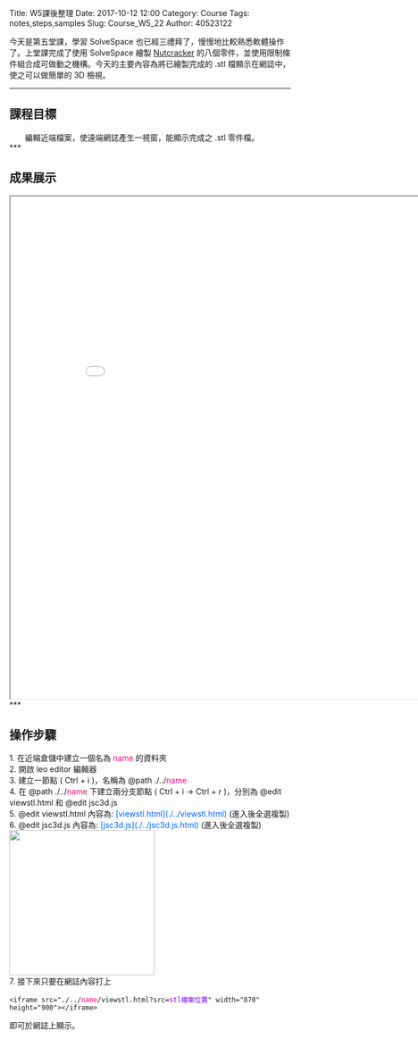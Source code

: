 Title: W5課後整理
Date: 2017-10-12 12:00
Category: Course
Tags: notes,steps,samples
Slug: Course_W5_22
Author: 40523122
    
 今天是第五堂課，學習 SolveSpace 也已經三禮拜了，慢慢地比較熟悉軟體操作了。上堂課完成了使用 SolveSpace 繪製 <font color="#0066FF">[Nutcracker](https://mde1a1.kmol.info/2017fall/raw/ProEMechanism.pdf?name=a48a8c10af4e636b37ff9c8bc6e98ff00af0ac44) </font> 的八個零件，並使用限制條件組合成可做動之機構。今天的主要內容為將已繪製完成的 .stl 檔顯示在網誌中，使之可以做簡單的 3D 檢視。
<!-- PELICAN_END_SUMMARY -->
***
<h2>課程目標</h2>
　　編輯近端檔案，使遠端網誌產生一視窗，能顯示完成之 .stl 零件檔。<br/>
***
<h2>成果展示</h2>
<iframe src="./../stlviewer/viewstl.html?src=./../stl/Nutcracker.stl" width="870" height="900"></iframe>
***
<h2>操作步驟</h2>
1. 在近端倉儲中建立一個名為 <font color="#FF0088">name</font> 的資料夾<br/>
2. 開啟 leo editor 編輯器<br/>
3. 建立一節點 ( Ctrl + i )，名稱為 @path ./../<font color="#FF0088">name</font><br/>
4. 在 @path ./../<font color="#FF0088">name</font> 下建立兩分支節點 ( Ctrl + i -> Ctrl + r )，分別為 @edit viewstl.html 和 @edit jsc3d.js<br/>
5. @edit viewstl.html 內容為:<font color="#0066FF"> [viewstl.html](./../viewstl.html)</font> (進入後全選複製)<br/>
6. @edit jsc3d.js 內容為:<font color="#0066FF"> [jsc3d.js](./../jsc3d.js.html)</font>  (進入後全選複製)<br/>
<img src="./../pictures/w5-1.PNG" width="260" high="73"/><br/>
7. 接下來只要在網誌內容打上
<pre><code>&lt;iframe src="./../<font color="#FF0088">name</font>/viewstl.html?src=<font color="#7700FF">stl檔案位置</font>" width="870" height="900"&gt;&lt;/iframe&gt;</code></pre>
即可於網誌上顯示。<br/> 

